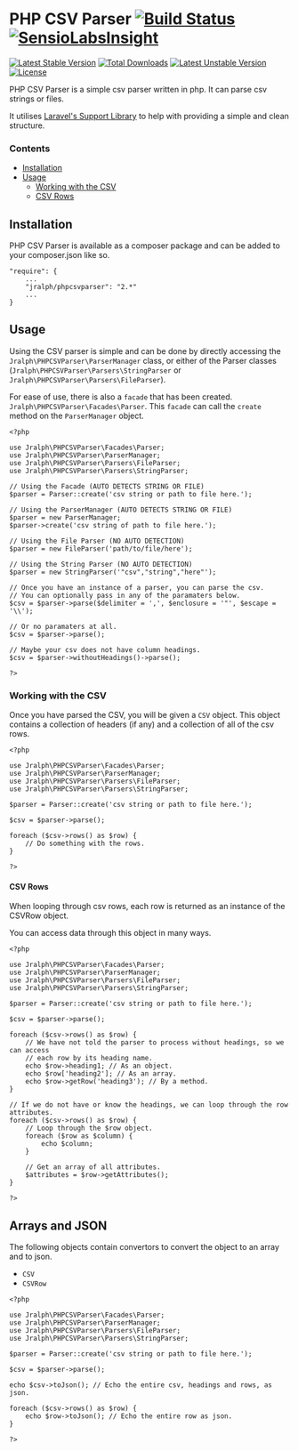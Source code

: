 # PHP CSV Parser [![Build Status](https://travis-ci.org/jralph/PHPCSVParser.svg)](https://travis-ci.org/jralph/PHPCSVParser) [![SensioLabsInsight](https://insight.sensiolabs.com/projects/ae3c2512-8a29-47c1-89a3-d099eae5cbbc/mini.png)](https://insight.sensiolabs.com/projects/ae3c2512-8a29-47c1-89a3-d099eae5cbbc)

[![Latest Stable Version](https://poser.pugx.org/jralph/phpcsvparser/v/stable.svg)](https://packagist.org/packages/jralph/phpcsvparser) [![Total Downloads](https://poser.pugx.org/jralph/phpcsvparser/downloads.svg)](https://packagist.org/packages/jralph/phpcsvparser) [![Latest Unstable Version](https://poser.pugx.org/jralph/phpcsvparser/v/unstable.svg)](https://packagist.org/packages/jralph/phpcsvparser) [![License](https://poser.pugx.org/jralph/phpcsvparser/license.svg)](https://packagist.org/packages/jralph/phpcsvparser)

PHP CSV Parser is a simple csv parser written in php. It can parse csv strings or files.

It utilises [Laravel's Support Library](http://laravel.com/api/namespace-Illuminate.Support.html) to help with providing a simple and clean structure.

### Contents ###

- [Installation](#installation)
- [Usage](#usage)
    - [Working with the CSV](#working-with-the-csv)
    - [CSV Rows](#csv-rows)

## Installation ##

PHP CSV Parser is available as a composer package and can be added to your composer.json like so.

```
"require": {
    ...
    "jralph/phpcsvparser": "2.*"
    ...
}
```

## Usage ##

Using the CSV parser is simple and can be done by directly accessing the `Jralph\PHPCSVParser\ParserManager` class, or either of the Parser classes (`Jralph\PHPCSVParser\Parsers\StringParser` or `Jralph\PHPCSVParser\Parsers\FileParser`).

For ease of use, there is also a `facade` that has been created. `Jralph\PHPCSVParser\Facades\Parser`. This `facade` can call the `create` method on the `ParserManager` object.

```
<?php

use Jralph\PHPCSVParser\Facades\Parser;
use Jralph\PHPCSVParser\ParserManager;
use Jralph\PHPCSVParser\Parsers\FileParser;
use Jralph\PHPCSVParser\Parsers\StringParser;

// Using the Facade (AUTO DETECTS STRING OR FILE)
$parser = Parser::create('csv string or path to file here.');

// Using the ParserManager (AUTO DETECTS STRING OR FILE)
$parser = new ParserManager;
$parser->create('csv string of path to file here.');

// Using the File Parser (NO AUTO DETECTION)
$parser = new FileParser('path/to/file/here');

// Using the String Parser (NO AUTO DETECTION)
$parser = new StringParser('"csv","string","here"');

// Once you have an instance of a parser, you can parse the csv.
// You can optionally pass in any of the paramaters below.
$csv = $parser->parse($delimiter = ',', $enclosure = '"', $escape = '\\');

// Or no paramaters at all.
$csv = $parser->parse();

// Maybe your csv does not have column headings.
$csv = $parser->withoutHeadings()->parse();

?>
```

### Working with the CSV ###

Once you have parsed the CSV, you will be given a `CSV` object. This object contains a collection of headers (if any) and a collection of all of the csv rows.

```
<?php

use Jralph\PHPCSVParser\Facades\Parser;
use Jralph\PHPCSVParser\ParserManager;
use Jralph\PHPCSVParser\Parsers\FileParser;
use Jralph\PHPCSVParser\Parsers\StringParser;

$parser = Parser::create('csv string or path to file here.');

$csv = $parser->parse();

foreach ($csv->rows() as $row) {
    // Do something with the rows.
}

?>
```

#### CSV Rows ####

When looping through csv rows, each row is returned as an instance of the CSVRow object.

You can access data through this object in many ways.

```
<?php

use Jralph\PHPCSVParser\Facades\Parser;
use Jralph\PHPCSVParser\ParserManager;
use Jralph\PHPCSVParser\Parsers\FileParser;
use Jralph\PHPCSVParser\Parsers\StringParser;

$parser = Parser::create('csv string or path to file here.');

$csv = $parser->parse();

foreach ($csv->rows() as $row) {
    // We have not told the parser to process without headings, so we can access
    // each row by its heading name.
    echo $row->heading1; // As an object.
    echo $row['heading2']; // As an array.
    echo $row->getRow('heading3'); // By a method.
}

// If we do not have or know the headings, we can loop through the row attributes.
foreach ($csv->rows() as $row) {
    // Loop through the $row object.
    foreach ($row as $column) {
        echo $column;
    }

    // Get an array of all attributes.
    $attributes = $row->getAttributes();
}

?>
```

## Arrays and JSON ##

The following objects contain convertors to convert the object to an array and to json.

- `CSV`
- `CSVRow`

```
<?php

use Jralph\PHPCSVParser\Facades\Parser;
use Jralph\PHPCSVParser\ParserManager;
use Jralph\PHPCSVParser\Parsers\FileParser;
use Jralph\PHPCSVParser\Parsers\StringParser;

$parser = Parser::create('csv string or path to file here.');

$csv = $parser->parse();

echo $csv->toJson(); // Echo the entire csv, headings and rows, as json.

foreach ($csv->rows() as $row) {
    echo $row->toJson(); // Echo the entire row as json.
}

?>
```
